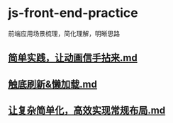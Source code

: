 # js-front-end-practice

前端应用场景梳理，简化理解，明晰思路

## [简单实践，让动画信手拈来.md](简单实践，让动画信手拈来.md)

## [触底刷新&懒加载.md](触底刷新&懒加载.md)

## [让复杂简单化，高效实现常规布局.md](让复杂简单化，高效实现常规布局.md)

